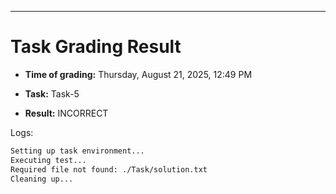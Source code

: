 
---
# Task Grading Result

- **Time of grading:** Thursday, August 21, 2025, 12:49 PM

- **Task:** Task-5

- **Result:** INCORRECT


Logs:
```bash
Setting up task environment...
Executing test...
Required file not found: ./Task/solution.txt
Cleaning up...
```
